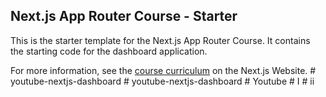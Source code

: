 ## Next.js App Router Course - Starter

This is the starter template for the Next.js App Router Course. It contains the starting code for the dashboard application.

For more information, see the [course curriculum](https://nextjs.org/learn) on the Next.js Website.
#   y o u t u b e - n e x t j s - d a s h b o a r d  
 #   y o u t u b e - n e x t j s - d a s h b o a r d  
 #   Y o u t u b e  
 #   I  
 #   i i  
 